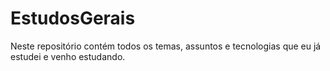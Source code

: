 # EstudosGerais
Neste repositório contém todos os temas, assuntos e tecnologias que eu já estudei e venho estudando.
